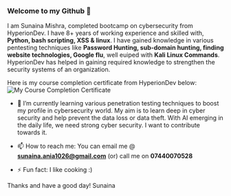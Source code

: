 ### Welcome to my Github 👋
I am Sunaina Mishra, completed bootcamp on cybersecurity from HyperionDev. I have 8+ years of working experience and skilled with,
**Python, bash scripting, XSS & linux**. I have gained knowledge in various pentesting techniques like **Password Hunting, sub-domain hunting, finding website technologies, Google flu**, well euiped with **Kali Linux Commands**. HyperionDev has helped in gaining required knowledge to strengthen the security systems of an organization.

Here is my course completion certificate from HyperionDev below:
<picture>
 <source media="(prefers-color-scheme: dark)" srcset="https://www.dropbox.com/home/SK23020007210/Cyber%20Security%20(Fundamentals)/T23?di=left_nav_browse&preview=certi.JPG">
 <source media="(prefers-color-scheme: light)" srcset="https://www.dropbox.com/home/SK23020007210/Cyber%20Security%20(Fundamentals)/T23?di=left_nav_browse&preview=certi.JPG">
 <img alt="My Course Completion Certificate" src="https://www.google.com">
</picture>

- 🌱 I’m currently learning various penetration testing techniques to boost my profile in cybersecurity world. My aim is to learn deep in cyber security and help prevent the data loss or data theft. With AI emerging in the daily life, we need strong cyber security. I want to contribute towards it.

- 📫 How to reach me: You can email me @ **sunaina.ania1026@gmail.com** (or) call me on **07440070528**
  
- ⚡ Fun fact: I like cooking :)

Thanks and have a good day!
Sunaina
<!--
**sunaina-1026/sunaina-1026** is a ✨ _special_ ✨ repository because its `README.md` (this file) appears on your GitHub profile.

Here are some ideas to get you started:

- 🔭 I’m currently working on ...
- 🌱 I’m currently learning ...
- 👯 I’m looking to collaborate on ...
- 🤔 I’m looking for help with ...
- 💬 Ask me about ...
- 📫 How to reach me: ...
- 😄 Pronouns: ...
- ⚡ Fun fact: ...
-->
